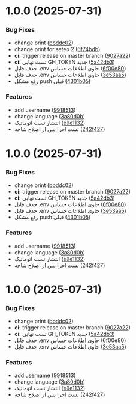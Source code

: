 # 1.0.0 (2025-07-31)


### Bug Fixes

* change print ([bbddc02](https://github.com/sajadtaj/HelloWorld/commit/bbddc0241411d2e45eb7dd50696800cfd037a119))
* change print for setep 2 ([6f74bdb](https://github.com/sajadtaj/HelloWorld/commit/6f74bdb00311722fdc6eca85e65ef728c0158a04))
* **ci:** trigger release on master branch ([9027a22](https://github.com/sajadtaj/HelloWorld/commit/9027a2279b85915feb95c60870523773f199a18c))
* **ci:** تست نهایی GH_TOKEN جدید ([5a42db3](https://github.com/sajadtaj/HelloWorld/commit/5a42db3df87177abaeedef98f3ab9c3f5e127e5f))
* حذف فایل .env حاوی اطلاعات حساس ([6f00e80](https://github.com/sajadtaj/HelloWorld/commit/6f00e8040d327835d599c7d036e4c57a6d2adfe9))
* حذف فایل .env حاوی اطلاعات حساس ([3e53aa5](https://github.com/sajadtaj/HelloWorld/commit/3e53aa5389d81a785afa425f967035274fd61256))
* رفع مشکل push قبلی ([4301b05](https://github.com/sajadtaj/HelloWorld/commit/4301b05ab2fd1847ffe3f36ff5991c8183823d02))


### Features

* add username ([9918513](https://github.com/sajadtaj/HelloWorld/commit/9918513762a3ad43a14b366594670e28a76680f9))
* change language ([3a80d0b](https://github.com/sajadtaj/HelloWorld/commit/3a80d0b626390ac7acaeb919708a8f0ce7d7ebe5))
* انتشار تست اتوماتیک ([e9e1132](https://github.com/sajadtaj/HelloWorld/commit/e9e11324a5e46db15c8b1cb970432ec026f4012e))
* تست اجرا پس از اصلاح شاخه ([242f427](https://github.com/sajadtaj/HelloWorld/commit/242f427a3f3605e8eaf2c90f0e96b0f2f8a20958))

# 1.0.0 (2025-07-31)


### Bug Fixes

* change print ([bbddc02](https://github.com/sajadtaj/HelloWorld/commit/bbddc0241411d2e45eb7dd50696800cfd037a119))
* **ci:** trigger release on master branch ([9027a22](https://github.com/sajadtaj/HelloWorld/commit/9027a2279b85915feb95c60870523773f199a18c))
* **ci:** تست نهایی GH_TOKEN جدید ([5a42db3](https://github.com/sajadtaj/HelloWorld/commit/5a42db3df87177abaeedef98f3ab9c3f5e127e5f))
* حذف فایل .env حاوی اطلاعات حساس ([6f00e80](https://github.com/sajadtaj/HelloWorld/commit/6f00e8040d327835d599c7d036e4c57a6d2adfe9))
* حذف فایل .env حاوی اطلاعات حساس ([3e53aa5](https://github.com/sajadtaj/HelloWorld/commit/3e53aa5389d81a785afa425f967035274fd61256))
* رفع مشکل push قبلی ([4301b05](https://github.com/sajadtaj/HelloWorld/commit/4301b05ab2fd1847ffe3f36ff5991c8183823d02))


### Features

* add username ([9918513](https://github.com/sajadtaj/HelloWorld/commit/9918513762a3ad43a14b366594670e28a76680f9))
* change language ([3a80d0b](https://github.com/sajadtaj/HelloWorld/commit/3a80d0b626390ac7acaeb919708a8f0ce7d7ebe5))
* انتشار تست اتوماتیک ([e9e1132](https://github.com/sajadtaj/HelloWorld/commit/e9e11324a5e46db15c8b1cb970432ec026f4012e))
* تست اجرا پس از اصلاح شاخه ([242f427](https://github.com/sajadtaj/HelloWorld/commit/242f427a3f3605e8eaf2c90f0e96b0f2f8a20958))

# 1.0.0 (2025-07-31)


### Bug Fixes

* change print ([bbddc02](https://github.com/sajadtaj/HelloWorld/commit/bbddc0241411d2e45eb7dd50696800cfd037a119))
* **ci:** trigger release on master branch ([9027a22](https://github.com/sajadtaj/HelloWorld/commit/9027a2279b85915feb95c60870523773f199a18c))
* **ci:** تست نهایی GH_TOKEN جدید ([5a42db3](https://github.com/sajadtaj/HelloWorld/commit/5a42db3df87177abaeedef98f3ab9c3f5e127e5f))
* حذف فایل .env حاوی اطلاعات حساس ([6f00e80](https://github.com/sajadtaj/HelloWorld/commit/6f00e8040d327835d599c7d036e4c57a6d2adfe9))
* حذف فایل .env حاوی اطلاعات حساس ([3e53aa5](https://github.com/sajadtaj/HelloWorld/commit/3e53aa5389d81a785afa425f967035274fd61256))


### Features

* add username ([9918513](https://github.com/sajadtaj/HelloWorld/commit/9918513762a3ad43a14b366594670e28a76680f9))
* change language ([3a80d0b](https://github.com/sajadtaj/HelloWorld/commit/3a80d0b626390ac7acaeb919708a8f0ce7d7ebe5))
* انتشار تست اتوماتیک ([e9e1132](https://github.com/sajadtaj/HelloWorld/commit/e9e11324a5e46db15c8b1cb970432ec026f4012e))
* تست اجرا پس از اصلاح شاخه ([242f427](https://github.com/sajadtaj/HelloWorld/commit/242f427a3f3605e8eaf2c90f0e96b0f2f8a20958))

